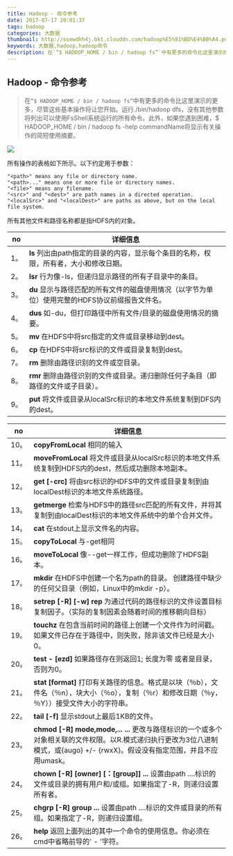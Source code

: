 ```yaml
---
title: Hadoop - 命令参考
date: 2017-07-17 20:01:37
tags: hadoop
categories: 大数据
thumbnail: http://osewdhh4j.bkt.clouddn.com/hadoop%E5%91%BD%E4%BB%A4.png
keywords: 大数据,hadoop,hadoop命令
description: 在`“$ HADOOP_HOME / bin / hadoop fs”`中有更多的命令比这里演示的更多，尽管这些基本操作将让您开始。运行./bin/hadoop dfs，没有其他参数将列出可以使用FsShell系统运行的所有命令。此外，如果您遇到困难，$ HADOOP_HOME / bin / hadoop fs -help commandName将显示有关操作的简短使用摘要。
---
```


## Hadoop - 命令参考

> 在`“$ HADOOP_HOME / bin / hadoop fs”`中有更多的命令比这里演示的更多，尽管这些基本操作将让您开始。运行./bin/hadoop dfs，没有其他参数将列出可以使用FsShell系统运行的所有命令。此外，如果您遇到困难，$ HADOOP_HOME / bin / hadoop fs -help commandName将显示有关操作的简短使用摘要。

![](http://osewdhh4j.bkt.clouddn.com/hadoop%E5%91%BD%E4%BB%A4.png)

所有操作的表格如下所示。以下约定用于参数：

    "<path>" means any file or directory name. 
    "<path>..." means one or more file or directory names. 
    "<file>" means any filename. 
    "<src>" and "<dest>" are path names in a directed operation. 
    "<localSrc>" and "<localDest>" are paths as above, but on the local file system. 

所有其他文件和路径名称都是指HDFS内的对象。

no|详细信息
----|----
1。	| **ls <path>** 列出由path指定的目录的内容，显示每个条目的名称，权限，所有者，大小和修改日期。
2。	| **lsr <path>** 行为像-ls，但递归显示路径的所有子目录中的条目。
3。	| **du <path>** 显示与路径匹配的所有文件的磁盘使用情况（以字节为单位）使用完整的HDFS协议前缀报告文件名。
4。	| **dus <path>** 如-du，但打印路径中所有文件/目录的磁盘使用情况的摘要。
5。	| **mv <src> <dest>** 在HDFS中将src指定的文件或目录移动到dest。
6。	| **cp <src> <dest>** 在HDFS中将src标识的文件或目录复制到dest。
7。	| **rm <path>** 删除由路径识别的文件或空目录。
8。	| **rmr <path>** 删除由路径识别的文件或目录。递归删除任何子条目（即路径的文件或子目录）。
9。	| **put <localSrc> <dest>** 将文件或目录从localSrc标识的本地文件系统复制到DFS内的dest。

no|详细信息
----|----
10。|	 **copyFromLocal <localSrc> <dest>** 相同的输入
11。|	 **moveFromLocal <localSrc> <dest>** 将文件或目录从localSrc标识的本地文件系统复制到HDFS内的dest，然后成功删除本地副本。
12。|	 **get [-crc] <src> <localDest>** 将由src标识的HDFS中的文件或目录复制到由localDest标识的本地文件系统路径。
13。|	 **getmerge <src> <localDest>** 检索与HDFS中的路径src匹配的所有文件，并将其复制到由localDest标识的本地文件系统中的单个合并文件。
14。|	 **cat <filen-ame>** 在stdout上显示文件名的内容。
15。|	 **copyToLocal <src> <localDest>** 与-get相同
16。|	 **moveToLocal <src> <localDest>** 像--get一样工作，但成功删除了HDFS副本。
17。|	 **mkdir <path>** 在HDFS中创建一个名为path的目录。 创建路径中缺少的任何父目录（例如，Linux中的mkdir -p）。
18。|	 **setrep [-R] [-w] rep <path>** 为通过代码的路径标识的文件设置目标复制因子。（实际的复制因素会随着时间的推移朝向目标）
19。|	 **touchz <path>** 在包含当前时间的路径上创建一个文件作为时间戳。如果文件已存在于路径中，则失败，除非该文件已经是大小0。
20。|	 **test - [ezd] <path>** 如果路径存在则返回1; 长度为零 或者是目录，否则为0。
21。|	 **stat [format] <path>** 打印有关路径的信息。格式是以块（％b），文件名（％n），块大小（％o），复制（％r）和修改日期（％y，％Y））接受文件大小的字符串。
22。|	 **tail [-f] <file2name>** 显示stdout上最后1KB的文件。
23。|	 **chmod [-R] mode,mode,... <path>...** 更改与路径标识的一个或多个对象相关联的文件权限。以R.模式递归执行更改为3位八进制模式，或{augo} +/- {rwxX}。假设没有指定范围，并且不应用umask。
24。|	 **chown [-R] [owner] [：[group]] <path> ...** 设置由path ....标识的文件或目录的拥有用户和/或组。如果指定了-R，则递归设置所有者。
25。|	 **chgrp [-R] group <path> ...** 设置由path ....标识的文件或目录的所有组。如果指定了-R，则递归设置组。
26。|	 **help <cmd-name>** 返回上面列出的其中一个命令的使用信息。你必须在cmd中省略前导的' - '字符。




